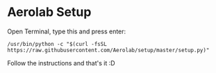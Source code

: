 # Aerolab Setup

Open Terminal, type this and press enter:

```shell
/usr/bin/python -c "$(curl -fsSL https://raw.githubusercontent.com/Aerolab/setup/master/setup.py)"
```

Follow the instructions and that's it :D
